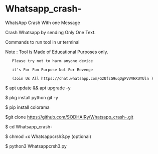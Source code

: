 # Whatsapp_crash-

WhatsApp Crash With one Message

Crash Whatsapp by sending Only One Text.

Commands to run tool in ur terminal

Note : Tool is Made of Educational Purposes only.

       Please try not to harm anyone device 

       it's For Fun Purpose Not For Revenge

       (Join Us All https://chat.whatsapp.com/G2UfzG9uqDgFVVVHXUYUln )

       

$ apt update && apt upgrade -y

$ pkg install python git -y

$ pip install colorama

 $git clone https://github.com/SODHAIRy/Whatsapp_crash-.git

$ cd  Whatsapp_crash-

$ chmod +x Whatsappcrsh3.py (optional)

$ python3 Whatsappcrsh3.py
